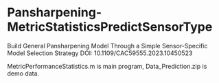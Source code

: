 # Pansharpening-MetricStatisticsPredictSensorType
Build General Pansharpening Model Through a Simple Sensor-Specific Model Selection Strategy
DOI: 10.1109/CAC59555.2023.10450523

MetricPerformanceStatistics.m is main program, Data_Prediction.zip is demo data.
